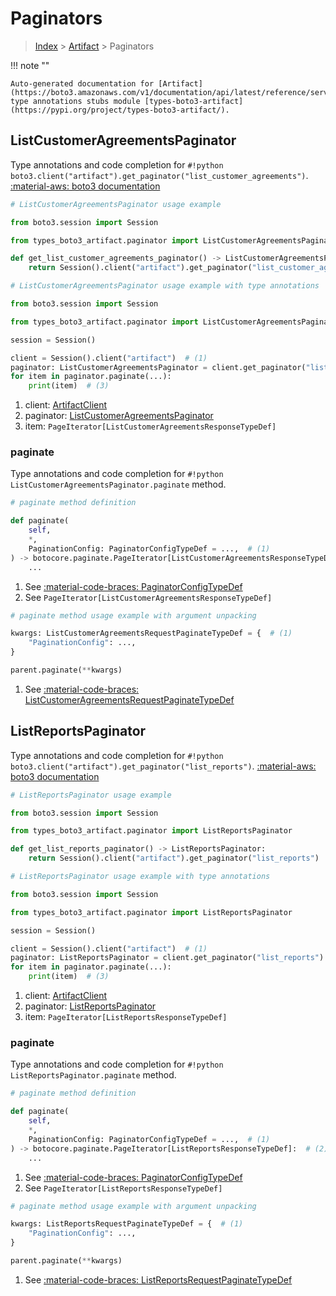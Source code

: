 # Paginators

> [Index](../README.md) > [Artifact](./README.md) > Paginators

!!! note ""

    Auto-generated documentation for [Artifact](https://boto3.amazonaws.com/v1/documentation/api/latest/reference/services/artifact.html#artifact)
    type annotations stubs module [types-boto3-artifact](https://pypi.org/project/types-boto3-artifact/).

## ListCustomerAgreementsPaginator

Type annotations and code completion for `#!python boto3.client("artifact").get_paginator("list_customer_agreements")`.
[:material-aws: boto3 documentation](https://boto3.amazonaws.com/v1/documentation/api/latest/reference/services/artifact/paginator/ListCustomerAgreements.html#Artifact.Paginator.ListCustomerAgreements)

```python
# ListCustomerAgreementsPaginator usage example

from boto3.session import Session

from types_boto3_artifact.paginator import ListCustomerAgreementsPaginator

def get_list_customer_agreements_paginator() -> ListCustomerAgreementsPaginator:
    return Session().client("artifact").get_paginator("list_customer_agreements")
```

```python
# ListCustomerAgreementsPaginator usage example with type annotations

from boto3.session import Session

from types_boto3_artifact.paginator import ListCustomerAgreementsPaginator

session = Session()

client = Session().client("artifact")  # (1)
paginator: ListCustomerAgreementsPaginator = client.get_paginator("list_customer_agreements")  # (2)
for item in paginator.paginate(...):
    print(item)  # (3)
```

1. client: [ArtifactClient](./client.md)
2. paginator: [ListCustomerAgreementsPaginator](./paginators.md#listcustomeragreementspaginator)
3. item: `PageIterator[ListCustomerAgreementsResponseTypeDef]`


### paginate

Type annotations and code completion for `#!python ListCustomerAgreementsPaginator.paginate` method.

```python
# paginate method definition

def paginate(
    self,
    *,
    PaginationConfig: PaginatorConfigTypeDef = ...,  # (1)
) -> botocore.paginate.PageIterator[ListCustomerAgreementsResponseTypeDef]:  # (2)
    ...
```

1. See [:material-code-braces: PaginatorConfigTypeDef](./type_defs.md#paginatorconfigtypedef)
2. See `PageIterator[ListCustomerAgreementsResponseTypeDef]`


```python
# paginate method usage example with argument unpacking

kwargs: ListCustomerAgreementsRequestPaginateTypeDef = {  # (1)
    "PaginationConfig": ...,
}

parent.paginate(**kwargs)
```

1. See [:material-code-braces: ListCustomerAgreementsRequestPaginateTypeDef](./type_defs.md#listcustomeragreementsrequestpaginatetypedef)
## ListReportsPaginator

Type annotations and code completion for `#!python boto3.client("artifact").get_paginator("list_reports")`.
[:material-aws: boto3 documentation](https://boto3.amazonaws.com/v1/documentation/api/latest/reference/services/artifact/paginator/ListReports.html#Artifact.Paginator.ListReports)

```python
# ListReportsPaginator usage example

from boto3.session import Session

from types_boto3_artifact.paginator import ListReportsPaginator

def get_list_reports_paginator() -> ListReportsPaginator:
    return Session().client("artifact").get_paginator("list_reports")
```

```python
# ListReportsPaginator usage example with type annotations

from boto3.session import Session

from types_boto3_artifact.paginator import ListReportsPaginator

session = Session()

client = Session().client("artifact")  # (1)
paginator: ListReportsPaginator = client.get_paginator("list_reports")  # (2)
for item in paginator.paginate(...):
    print(item)  # (3)
```

1. client: [ArtifactClient](./client.md)
2. paginator: [ListReportsPaginator](./paginators.md#listreportspaginator)
3. item: `PageIterator[ListReportsResponseTypeDef]`


### paginate

Type annotations and code completion for `#!python ListReportsPaginator.paginate` method.

```python
# paginate method definition

def paginate(
    self,
    *,
    PaginationConfig: PaginatorConfigTypeDef = ...,  # (1)
) -> botocore.paginate.PageIterator[ListReportsResponseTypeDef]:  # (2)
    ...
```

1. See [:material-code-braces: PaginatorConfigTypeDef](./type_defs.md#paginatorconfigtypedef)
2. See `PageIterator[ListReportsResponseTypeDef]`


```python
# paginate method usage example with argument unpacking

kwargs: ListReportsRequestPaginateTypeDef = {  # (1)
    "PaginationConfig": ...,
}

parent.paginate(**kwargs)
```

1. See [:material-code-braces: ListReportsRequestPaginateTypeDef](./type_defs.md#listreportsrequestpaginatetypedef)
